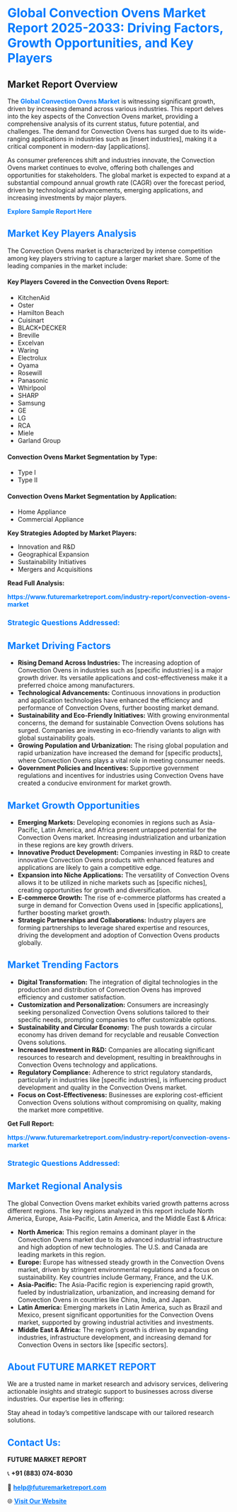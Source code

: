 <h1 style="color: #007BFF;">Global Convection Ovens Market Report 2025-2033: Driving Factors, Growth Opportunities, and Key Players</h1>

<section id="overview">
<h2>Market Report Overview</h2>
<p>The <a href="https://www.futuremarketreport.com/industry-report/convection-ovens-market" style="color: #007BFF; text-decoration: none;"><strong>Global Convection Ovens Market</strong></a> is witnessing significant growth, driven by increasing demand across various industries. This report delves into the key aspects of the Convection Ovens market, providing a comprehensive analysis of its current status, future potential, and challenges. The demand for Convection Ovens has surged due to its wide-ranging applications in industries such as [insert industries], making it a critical component in modern-day [applications].</p>
<p>As consumer preferences shift and industries innovate, the Convection Ovens market continues to evolve, offering both challenges and opportunities for stakeholders. The global market is expected to expand at a substantial compound annual growth rate (CAGR) over the forecast period, driven by technological advancements, emerging applications, and increasing investments by major players.</p>
</section>

<section id="overview">
<p><a href="https://www.futuremarketreport.com/request-sample/reportId=85727" style="color: #007BFF; text-decoration: none;"><strong>Explore Sample Report Here</strong></a></p>
</section>

<section id="key-players">
<h2 style="color: #007BFF;">Market Key Players Analysis</h2>
<p>The Convection Ovens market is characterized by intense competition among key players striving to capture a larger market share. Some of the leading companies in the market include:</p>
<h4>Key Players Covered in the Convection Ovens Report:</h4>
<ul><li>KitchenAid</li><li>Oster</li><li>Hamilton Beach</li><li>Cuisinart</li><li>BLACK+DECKER</li><li>Breville</li><li>Excelvan</li><li>Waring</li><li>Electrolux</li><li>Oyama</li><li>Rosewill</li><li>Panasonic</li><li>Whirlpool</li><li>SHARP</li><li>Samsung</li><li>GE</li><li>LG</li><li>RCA</li><li>Miele</li><li>Garland Group</li></ul>
<h4>Convection Ovens Market Segmentation by Type:</h4>
<ul><li>Type I</li><li>Type II</li></ul>

<h4>Convection Ovens Market Segmentation by Application:</h4>
<ul><li>Home Appliance</li><li>Commercial Appliance</li></ul>
<p><strong>Key Strategies Adopted by Market Players:</strong></p>
<ul>
<li>Innovation and R&D</li>
<li>Geographical Expansion</li>
<li>Sustainability Initiatives</li>
<li>Mergers and Acquisitions</li>
</ul>
</section>

<section>
<p><strong>Read Full Analysis: </strong></p><a href="https://www.futuremarketreport.com/industry-report/convection-ovens-market" style="color: #007BFF; text-decoration: none;"><strong>https://www.futuremarketreport.com/industry-report/convection-ovens-market</strong></a>
<h3 style="color: #007BFF;">Strategic Questions Addressed:</h3>
</section>

<section id="driving-factors">
<h2 style="color: #007BFF;">Market Driving Factors</h2>
<ul>
<li><strong>Rising Demand Across Industries:</strong> The increasing adoption of Convection Ovens in industries such as [specific industries] is a major growth driver. Its versatile applications and cost-effectiveness make it a preferred choice among manufacturers.</li>
<li><strong>Technological Advancements:</strong> Continuous innovations in production and application technologies have enhanced the efficiency and performance of Convection Ovens, further boosting market demand.</li>
<li><strong>Sustainability and Eco-Friendly Initiatives:</strong> With growing environmental concerns, the demand for sustainable Convection Ovens solutions has surged. Companies are investing in eco-friendly variants to align with global sustainability goals.</li>
<li><strong>Growing Population and Urbanization:</strong> The rising global population and rapid urbanization have increased the demand for [specific products], where Convection Ovens plays a vital role in meeting consumer needs.</li>
<li><strong>Government Policies and Incentives:</strong> Supportive government regulations and incentives for industries using Convection Ovens have created a conducive environment for market growth.</li>
</ul>
</section>

<section id="growth-opportunities">
<h2 style="color: #007BFF;">Market Growth Opportunities</h2>
<ul>
<li><strong>Emerging Markets:</strong> Developing economies in regions such as Asia-Pacific, Latin America, and Africa present untapped potential for the Convection Ovens market. Increasing industrialization and urbanization in these regions are key growth drivers.</li>
<li><strong>Innovative Product Development:</strong> Companies investing in R&D to create innovative Convection Ovens products with enhanced features and applications are likely to gain a competitive edge.</li>
<li><strong>Expansion into Niche Applications:</strong> The versatility of Convection Ovens allows it to be utilized in niche markets such as [specific niches], creating opportunities for growth and diversification.</li>
<li><strong>E-commerce Growth:</strong> The rise of e-commerce platforms has created a surge in demand for Convection Ovens used in [specific applications], further boosting market growth.</li>
<li><strong>Strategic Partnerships and Collaborations:</strong> Industry players are forming partnerships to leverage shared expertise and resources, driving the development and adoption of Convection Ovens products globally.</li>
</ul>
</section>

<section id="trending-factors">
<h2 style="color: #007BFF;">Market Trending Factors</h2>
<ul>
<li><strong>Digital Transformation:</strong> The integration of digital technologies in the production and distribution of Convection Ovens has improved efficiency and customer satisfaction.</li>
<li><strong>Customization and Personalization:</strong> Consumers are increasingly seeking personalized Convection Ovens solutions tailored to their specific needs, prompting companies to offer customizable options.</li>
<li><strong>Sustainability and Circular Economy:</strong> The push towards a circular economy has driven demand for recyclable and reusable Convection Ovens solutions.</li>
<li><strong>Increased Investment in R&D:</strong> Companies are allocating significant resources to research and development, resulting in breakthroughs in Convection Ovens technology and applications.</li>
<li><strong>Regulatory Compliance:</strong> Adherence to strict regulatory standards, particularly in industries like [specific industries], is influencing product development and quality in the Convection Ovens market.</li>
<li><strong>Focus on Cost-Effectiveness:</strong> Businesses are exploring cost-efficient Convection Ovens solutions without compromising on quality, making the market more competitive.</li>
</ul>
</section>

<section>
<p><strong>Get Full Report: </strong></p><a href="https://www.futuremarketreport.com/industry-report/convection-ovens-market" style="color: #007BFF; text-decoration: none;"><strong>https://www.futuremarketreport.com/industry-report/convection-ovens-market</strong></a>
<h3 style="color: #007BFF;">Strategic Questions Addressed:</h3>
</section>


<section id="regional-analysis">
<h2 style="color: #007BFF;">Market Regional Analysis</h2>
<p>The global Convection Ovens market exhibits varied growth patterns across different regions. The key regions analyzed in this report include North America, Europe, Asia-Pacific, Latin America, and the Middle East & Africa:</p>
<ul>
<li><strong>North America:</strong> This region remains a dominant player in the Convection Ovens market due to its advanced industrial infrastructure and high adoption of new technologies. The U.S. and Canada are leading markets in this region.</li>
<li><strong>Europe:</strong> Europe has witnessed steady growth in the Convection Ovens market, driven by stringent environmental regulations and a focus on sustainability. Key countries include Germany, France, and the U.K.</li>
<li><strong>Asia-Pacific:</strong> The Asia-Pacific region is experiencing rapid growth, fueled by industrialization, urbanization, and increasing demand for Convection Ovens in countries like China, India, and Japan.</li>
<li><strong>Latin America:</strong> Emerging markets in Latin America, such as Brazil and Mexico, present significant opportunities for the Convection Ovens market, supported by growing industrial activities and investments.</li>
<li><strong>Middle East & Africa:</strong> The region’s growth is driven by expanding industries, infrastructure development, and increasing demand for Convection Ovens in sectors like [specific sectors].</li>
</ul>
</section>

<footer>
<h2 style="color: #007BFF;">About FUTURE MARKET REPORT</h2>
<p>We are a trusted name in market research and advisory services, delivering actionable insights and strategic support to businesses across diverse industries. Our expertise lies in offering:</p>

<p>Stay ahead in today’s competitive landscape with our tailored research solutions.</p>

<h2 style="color: #007BFF;">Contact Us:</h2>
<p><strong>FUTURE MARKET REPORT</strong></p>
<p>📞 <strong>+91 (883) 074-8030</strong></p>
<p>📧 <strong><a href="mailto:help@futuremarketreport.com" style="color: #007BFF;">help@futuremarketreport.com</a></strong></p>
<p>🌐 <strong><a href="https://www.futuremarketreport.com/" style="color: #007BFF;">Visit Our Website</a></strong></p>
</footer>
